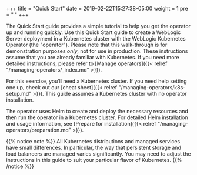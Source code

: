 +++
title = "Quick Start"
date = 2019-02-22T15:27:38-05:00
weight = 1
pre = "<b> </b>"
+++


The Quick Start guide provides a simple tutorial to help you get the operator up and running quickly. Use this Quick Start guide to create a WebLogic Server deployment in a Kubernetes cluster with the WebLogic Kubernetes Operator (the "operator"). Please note that this walk-through is for demonstration purposes _only_, not for use in production.
These instructions assume that you are already familiar with Kubernetes. If you need more detailed instructions, please
refer to [Manage operators]({{< relref "/managing-operators/_index.md" >}}).

For this exercise, you’ll need a Kubernetes cluster. If you need help setting one up, check out our [cheat sheet]({{< relref "/managing-operators/k8s-setup.md" >}}). This guide assumes a Kubernetes cluster with no operator installation.

The operator uses Helm to create and deploy the necessary resources and then run the operator in a Kubernetes cluster. For detailed Helm installation and usage information, see [Prepare for installation]({{< relref "/managing-operators/preparation.md" >}}).

{{% notice note %}}
All Kubernetes distributions and managed services have small differences. In particular, the way that persistent storage and load balancers are managed varies significantly. You may need to adjust the instructions in this guide to suit your particular flavor of Kubernetes.
{{% /notice %}}
